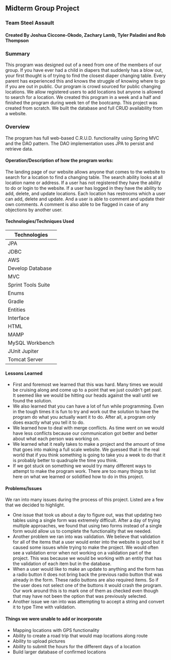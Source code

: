 ## Midterm Group Project

### Team Steel Assault

#### Created By Joshua Ciccone-Okodo, Zachary Lamb, Tyler Paladini and Rob Thompson

### Summary
This program was designed out of a need from one of the members of our group. If you have ever had a child in diapers that suddenly has a blow out, your first thought is of trying to find the closest diaper changing table. Every parent has experienced this and knows the struggle of knowing where to go if you are out in public. Our program is crowd sourced for public changing locations. We allow registered users to add locations but anyone is allowed to search for a location. We created this program in a week and a half and finished the program during week ten of the bootcamp. This project was created from scratch. We built the database and full CRUD availability from a website.

### Overview
The program has full web-based C.R.U.D. functionality using Spring MVC and the DAO pattern. The DAO implementation uses JPA to persist and retrieve data.

#### Operation/Description of how the program works:
The landing page of our website allows anyone that comes to the website to search for a location to find a changing table. The search ability looks at all location name or address. If a user has not registered they have the ability to do or login to the website. If a user has logged in they have the ability to add, delete, and update locations. Each location has restrooms which a user can add, delete and update. And a user is able to comment and update their own comments. A comment is also able to be flagged in case of any objections by another user. 

#### Technologies/Techniques Used

| Technologies       |
| ------------------ |
| JPA                |
| JDBC               |
| AWS                |
| Develop Database   |
| MVC                |
| Sprint Tools Suite |
| Enums              |
| Gradle             |
| Entities           |
| Interface          |
| HTML               |
| MAMP               |
| MySQL Workbench    |
| JUnit Jupiter      |
| Tomcat Server      |


#### Lessons Learned
- First and foremost we learned that this was hard. Many times we would be cruising along and come up to a point that we just couldn't get past. It seemed like we would be hitting our heads against the wall until we found the solution.
- We also learned that you can have a lot of fun while programming. Even in the tough times it is fun to try and work out the solution to have the program do what you actually want it to do. After all, a program only does exactly what you tell it to do.
- We learned how to deal with merge conflicts. As time went on we would have less conflicts because our communication got better and better about what each person was working on.
- We learned what it really takes to make a project and the amount of time that goes into making a full scale website. We guessed that in the real world that if you think something is going to take you a week to do that it is probably better to quadruple the time you think.
- If we got stuck on something we would try many different ways to attempt to make the program work. There are too many things to list here on what we learned or solidified how to do in this project.

#### Problems/Issues
We ran into many issues during the process of this project. Listed are a few that we decided to highlight.
- One issue that took us about a day to figure out, was that updating two tables using a single form was extremely difficult. After a day of trying multiple approaches, we found that using two forms instead of a single form would allow us to complete the functionality that we needed. 
- Another problem we ran into was validation. We believe that validation for all of the items that a user would enter into the website is good but it caused some issues while trying to make the project. We would often see a validation error when not working on a validation part of the project. This was because we would be working with an entity that has the validation of each item but in the database.
- When a user would like to make an update to anything and the form has a radio button it does not bring back the previous radio button that was already in the form. These radio buttons are also required items. So if the user does not select one of the buttons it would crash the program. Our work around this is to mark one of them as checked even though that may have not been the option that was previously selected.
- Another issue we ran into was attempting to accept a string and convert it to type Time with validation. 

#### Things we were unable to add or incorporate
- Mapping locations with GPS functionality
- Ability to create a road trip that would map locations along route
- Ability to upload pictures
- Ability to submit the hours for the different days of a location
- Build larger database of confirmed locations

